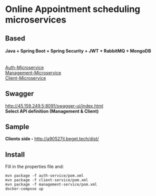 # Online Appointment scheduling microservices

## Based
#### Java + Spring Boot + Spring Security + JWT + RabbitMQ + MongoDB
<br>
<a href="https://github.com/set404/4Clients/tree/main/auth-service">Auth-Microservice</a><br>
<a href="https://github.com/set404/4Clients/tree/main/management-service">Management-Microservice</a><br>
<a href="https://github.com/set404/4Clients/tree/main/client-service">Client-Microservice</a><br>


## Swagger
http://45.159.249.5:8091/swagger-ui/index.html
<br>
<b>Select API definition (Management & Client)</b>

## Sample
<b>Clients side - </b>http://a90527jl.beget.tech/dist/
## Install
Fill in the properties file and:
```
mvn package -f auth-service/pom.xml
mvn package -f client-service/pom.xml
mvn package -f management-service/pom.xml
docker-compose up
```
